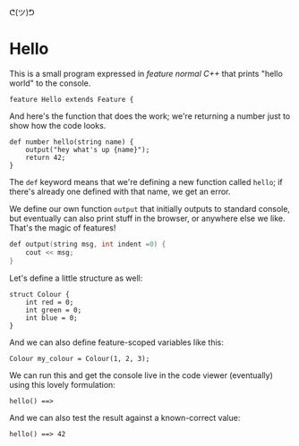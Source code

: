 ᕦ(ツ)ᕤ
# Hello

This is a small program expressed in *feature normal C++* that prints "hello world" to the console.

    feature Hello extends Feature {

And here's the function that does the work; we're returning a number just to show how the code looks.

    def number hello(string name) {
        output("hey what's up {name}");
        return 42;
    }

The `def` keyword means that we're defining a new function called `hello`; if there's already one defined with that name, we get an error.

We define our own function `output` that initially outputs to standard console, but eventually can also print stuff in the browser, or anywhere else we like. That's the magic of features!

```cpp
def output(string msg, int indent =0) {
    cout << msg;
}
```

Let's define a little structure as well:

    struct Colour { 
        int red = 0; 
        int green = 0; 
        int blue = 0;
    }

And we can also define feature-scoped variables like this:

    Colour my_colour = Colour(1, 2, 3);

We can run this and get the console live in the code viewer (eventually) using this lovely formulation:

    hello() ==> 

And we can also test the result against a known-correct value:

    hello() ==> 42


